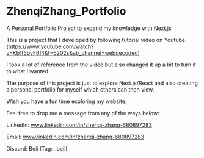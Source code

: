 # ZhenqiZhang_Portfolio

A Personal Portfolio Project to expand my knowledge with Next.js

This is a project that I developed by following tutorial video on Youtube. (https://www.youtube.com/watch?v=Kb1f5bvF6f4&t=6202s&ab_channel=webdecoded)

I took a lot of reference from the video but also changed it up a bit to turn it to what I wanted.

The purpose of this project is just to explore Next.js/React and also creating a personal portfolio for myself which others can then view.

Wish you have a fun time exploring my website. 

Feel free to drop me a message from any of the ways below:

LinkedIn: www.linkedin.com/in/zhenqi-zhang-680897283

Email: www.linkedin.com/in/zhenqi-zhang-680897283

Discord: Beii (Tag: _beii)
